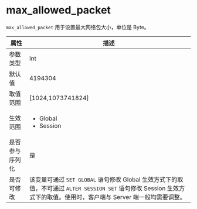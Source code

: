 max_allowed_packet 
=======================================

`max_allowed_packet` 用于设置最大网络包大小，单位是 Byte。


| **属性**  |                                                   **描述**                                                   |
|---------|------------------------------------------------------------------------------------------------------------|
| 参数类型    | int                                                                                                        |
| 默认值     | 4194304                                                                                                    |
| 取值范围    | \[1024,1073741824\]                                                                                        |
| 生效范围    | <ul><li> Global   </li><li> Session  </li></ul>  |
| 是否参与序列化 | 是                                                                                                          |
| 是否可修改 | 该变量可通过 `SET GLOBAL`  语句修改 Global 生效方式下的取值，不可通过 `ALTER SESSION SET` 语句修改 Session 生效方式下的取值。使用时，客户端与 Server 端一般均需要调整。                                                                                                          |

